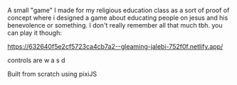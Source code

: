 A small "game" I made for my religious education class as a sort of proof of concept where i designed a game about educating people on jesus and his benevolence or something. I don't really remember all that much tbh. you can play it though:

https://632640f5e2cf5723ca4cb7a2--gleaming-jalebi-752f0f.netlify.app/ 

controls are w a s d

Built from scratch using pixiJS
